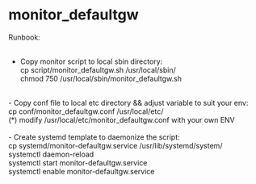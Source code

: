 # monitor_defaultgw<br />
Runbook:<br /><br />
- Copy monitor script to local sbin directory:<br />
  cp script/monitor_defaultgw.sh /usr/local/sbin/<br />
  chmod 750 /usr/local/sbin/monitor_defaultgw.sh<br />
<br />
- Copy conf file to local etc directory && adjust variable to suit your env:<br />
  cp conf/monitor_defaultgw.conf /usr/local/etc/<br />
  (*) modify /usr/local/etc/monitor_defaultgw.conf with your own ENV<br />
<br />
- Create systemd template to daemonize the script:<br />
  cp systemd/monitor-defaultgw.service /usr/lib/systemd/system/<br />
  systemctl daemon-reload<br />
  systemctl start monitor-defaultgw.service<br />
  systemctl enable monitor-defaultgw.service<br />
